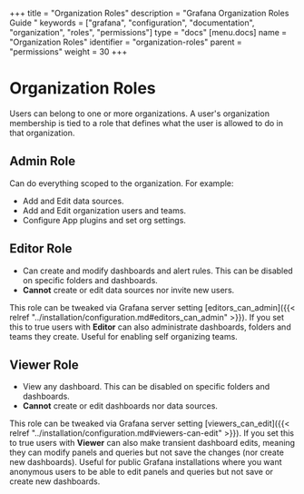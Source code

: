 +++
title = "Organization Roles"
description = "Grafana Organization Roles Guide "
keywords = ["grafana", "configuration", "documentation", "organization", "roles", "permissions"]
type = "docs"
[menu.docs]
name = "Organization Roles"
identifier = "organization-roles"
parent = "permissions"
weight = 30
+++

# Organization Roles

Users can belong to one or more organizations. A user's organization membership is tied to a role that defines what the user is allowed to do
in that organization.

## Admin Role

Can do everything scoped to the organization. For example:

- Add and Edit data sources.
- Add and Edit organization users and teams.
- Configure App plugins and set org settings.

## Editor Role

- Can create and modify dashboards and alert rules. This can be disabled on specific folders and dashboards.
- **Cannot** create or edit data sources nor invite new users.

This role can be tweaked via Grafana server setting [editors_can_admin]({{< relref "../installation/configuration.md#editors_can_admin" >}}). If you set this to true users
with **Editor** can also administrate dashboards, folders and teams they create. Useful for enabling self organizing teams.

## Viewer Role

- View any dashboard. This can be disabled on specific folders and dashboards.
- **Cannot** create or edit dashboards nor data sources.

This role can be tweaked via Grafana server setting [viewers_can_edit]({{< relref "../installation/configuration.md#viewers-can-edit" >}}). If you set this to true users
with **Viewer** can also make transient dashboard edits, meaning they can modify panels and queries but not save the changes (nor create new dashboards).
Useful for public Grafana installations where you want anonymous users to be able to edit panels and queries but not save or create new dashboards.
